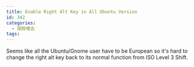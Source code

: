 ```yaml
---
title: Enable Right Alt Key in All Ubuntu Version
id: 342
categories:
  - 頭殼壞去
tags:
---
```


Seems like all the Ubuntu/Gnome user have to be European so it's hard to change the right alt key back to its normal function from ISO Level 3 Shift.